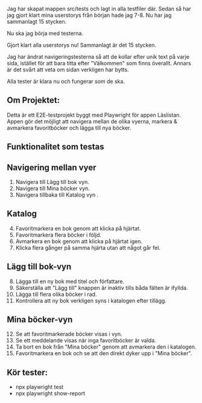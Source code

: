 Jag har skapat mappen src/tests och lagt in alla testfiler där.
Sedan så har jag gjort klart mina userstorys från början hade jag 7-8. Nu har jag sammanlagt 15 stycken.

Nu ska jag börja med testerna.

Gjort klart alla userstorys nu! Sammanlagt är det 15 stycken.

Jag har ändrat navigeringstesterna så att de kollar efter unik text på varje sida, istället för att bara titta efter "Välkommen" som finns överallt. Annars är det svårt att veta om sidan verkligen har bytts.

Alla tester är klara nu och fungerar som de ska.

## Om Projektet:
Detta är ett E2E-testprojekt byggt med Playwright för appen Läslistan.
Appen gör det möjligt att navigera mellan de olika vyerna, markera & avmarkera favoritböcker och lägga till nya böcker.

## Funktionalitet som testas

## Navigering mellan vyer
1. Navigera till Lägg till bok vyn.
2. Navigera till Mina böcker vyn.
3. Navigera tillbaka till Katalog vyn .

## Katalog
4. Favoritmarkera en bok genom att klicka på hjärtat.
5. Favoritmarkera flera böcker i följd.
6. Avmarkera en bok genom att klicka på hjärtat igen.
7. Klicka flera gånger på samma hjärta utan att något går fel.

## Lägg till bok-vyn
8. Lägga till en ny bok med titel och författare.
9. Säkerställa att "Lägg till" knappen är inaktiv tills båda fälten är ifyllda.
10. Lägga till flera olika böcker i rad.
11. Kontrollera att ny bok verkligen syns i katalogen efter tillägg.

## Mina böcker-vyn
12. Se att favoritmarkerade böcker visas i vyn.
13. Se ett meddelande visas när inga favoritböcker är valda.
14. Ta bort en bok från "Mina böcker" genom att avmarkera den i katalogen.
15. Favoritmarkera en bok och se att den direkt dyker upp i "Mina böcker".


## Kör tester:
- npx playwright test
- npx playwright show-report